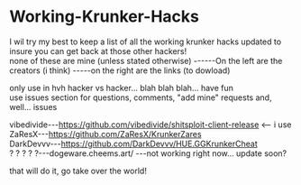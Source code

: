 # Working-Krunker-Hacks

I wil try my best to keep a list of all the working krunker hacks updated to insure you can get back at those other hackers!                                                                                                  
none of these are mine (unless stated otherwise) ------On the left are the creators (i think) -----on the right are the links (to dowload)                                                                                                  

only use in hvh hacker vs hacker... blah blah blah... have fun                                                                                                  
use issues section for questions, comments, "add mine" requests and, well... issues                                                                                                  


 vibedivide---https://github.com/vibedivide/shitsploit-client-release  <-- i use                                                                                    
     ZaResX---https://github.com/ZaResX/KrunkerZares                                                                                                   
  DarkDevvv---https://github.com/DarkDevvv/HUE.GGKrunkerCheat                                                                                                  
  ? ? ? ? ?---dogeware.cheems.art/ ---not working right now... update soon?                                                                                                  
  
  
  that will do it, go take over the world!                                                                                                   
